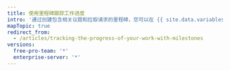```yaml
---
title: 使用里程碑跟踪工作进度
intro: '通过创建包含相关议题和拉取请求的里程碑，您可以在 {{ site.data.variables.product.product_name }} 上跟踪工作。'
mapTopic: true
redirect_from:
  - /articles/tracking-the-progress-of-your-work-with-milestones
versions:
  free-pro-team: '*'
  enterprise-server: '*'
---
```


